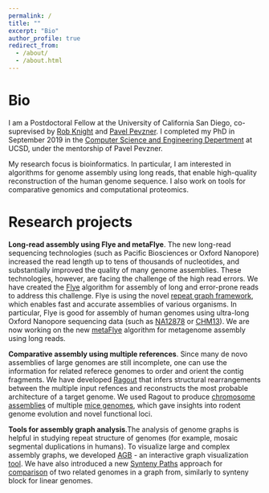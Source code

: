 ```yaml
---
permalink: /
title: ""
excerpt: "Bio"
author_profile: true
redirect_from: 
  - /about/
  - /about.html
---
```


Bio
===

I am a Postdoctoral Fellow at the University of California San Diego, 
co-suprevised by [Rob Knight](https://knightlab.ucsd.edu/) and 
[Pavel Pevzner](https://bioalgorithms.ucsd.edu/). I completed my PhD in September 2019 
in the [Computer Science and Engineering Depertment](https://cse.ucsd.edu/) 
at UCSD, under the mentorship of Pavel Pevzner.

My research focus is bioinformatics. In particular, I am interested in algorithms
for genome assembly using long reads, that enable high-quality reconstruction
of the human genome sequence. I also work on tools for comparative genomics and computational proteomics.

Research projects
=================

**Long-read assembly using Flye and metaFlye**. 
The new long-read sequencing technologies (such as Pacific Biosciences or Oxford Nanopore)
increased the read length up to tens of thousands of nucleotides, and substantially improved
the quality of many genome assemblies. These technologies, however, are facing the challenge
of the high read errors. We have created the [Flye](https://github.com/fenderglass/Flye) algorithm
for assembly of long and error-prone reads to address this challenge.
Flye is using the novel [repeat graph framework](https://www.nature.com/articles/s41587-019-0072-8),
which enables fast and accurate assemblies of various organisms. In particular,
Flye is good for assembly of human genomes using ultra-long Oxford Nanopore sequencing data 
(such as [NA12878](https://github.com/nanopore-wgs-consortium/NA12878) or 
[CHM13](https://github.com/nanopore-wgs-consortium/CHM13)).
We are now working on the new [metaFlye](https://www.biorxiv.org/content/10.1101/637637v1) 
algorithm for metagenome assembly using long reads. 

**Comparative assembly using multiple references**. 
Since many de novo assemblies of large genomes are still incomplete, one
can use the information for related referece genomes to order and orient
the contig fragments. We have developed [Ragout](https://github.com/fenderglass/Ragout)
that infers structural rearrangements between the multiple input refences and 
reconstructs the most probable architecture of a target genome. 
We used Ragout to produce [chromosome assemblies](https://genome.cshlp.org/content/28/11/1720.short) 
of multiple [mice genomes](https://www.nature.com/articles/s41588-018-0223-8), 
which gave insights into rodent genome evolution and novel functional loci.

**Tools for assembly graph analysis**.The analysis of genome graphs is helpful 
in studying repeat structure of genomes (for example, mosaic segmental 
duplications in humans). To visualize large and complex assembly graphs,
we developed [AGB](https://academic.oup.com/bioinformatics/article-abstract/35/18/3476/5306331/) - 
an interactive graph visualization [tool](https://github.com/almiheenko/AGB). 
We have also introduced a new [Synteny Paths](http://drops.dagstuhl.de/opus/volltexte/2019/11054/) 
approach for [comparison](https://github.com/epolevikov/Asgan) 
of two related genomes in a graph from, similarly
to synteny block for linear genomes.
